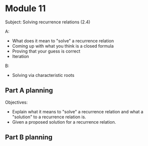# Module 11

Subject: Solving recurrence relations (2.4) 

A: 

- What does it mean to "solve" a recurrence relation 
- Coming up with what you think is a closed formula
- Proving that your guess is correct 
- Iteration 

B: 

- Solving via characteristic roots 


## Part A planning

Objectives: 

- Explain what it means to "solve" a recurrence relation and what a "solution" to a recurrence relation is. 
- Given a proposed solution for a recurrence relation. 


## Part B planning
<!--stackedit_data:
eyJoaXN0b3J5IjpbNzk1ODA0MDBdfQ==
-->
